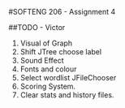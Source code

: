 #SOFTENG 206 - Assignment 4

##TODO - Victor
1. Visual of Graph 
2. Shift JTree choose label
3. Sound Effect
4. Fonts and colour
5. Select wordlist JFileChooser
6. Scoring System.
7. Clear stats and history files.
